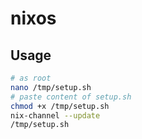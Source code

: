 # nixos

## Usage

```sh
# as root
nano /tmp/setup.sh
# paste content of setup.sh
chmod +x /tmp/setup.sh
nix-channel --update
/tmp/setup.sh
```
